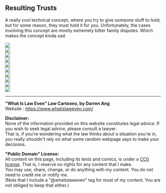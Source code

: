 ## Resulting Trusts
A really cool technical concept, where you try to give someone stuff to hold, but for some reason, they must hold it for you. Unfortunately, the cases involving this concept are mostly extremely bitter family disputes. Which makes the concept kinda sad.

![](resulting-trusts-1.jpg)  
![](resulting-trusts-2.jpg)  
![](resulting-trusts-3.jpg)  
![](resulting-trusts-4.jpg)  
![](resulting-trusts-5.jpg)  
![](resulting-trusts-6.jpg)  
![](resulting-trusts-7.jpg)  
![](resulting-trusts-8.jpg)  
![](resulting-trusts-9.jpg)  
![](resulting-trusts-10.jpg)  

--- 

**"What Is Law Even" Law Cartoons, by Darren Ang**  
Website : <https://www.whatislaweven.com/>

**Disclaimer:**  
None of the information provided on this website constitutes legal advice. If you wish to seek legal advice, please consult a lawyer.  
That is, if you're wondering what the law thinks about a situation you're in, you really shouldn't rely on what some random webpage says to make your decisions.  

**"Public Domain" License:**  
All content on this page, including its texts and comics, is under a [CC0 license](https://creativecommons.org/share-your-work/public-domain/cc0/). That is, I reserve no rights for any content that I make.   
You may use, share, change, or do anything with my content. You do not need to credit me or notify me.  
(Note that I include a "@whatislaweven" tag for most of my content. You are not obliged to keep that either.)   
